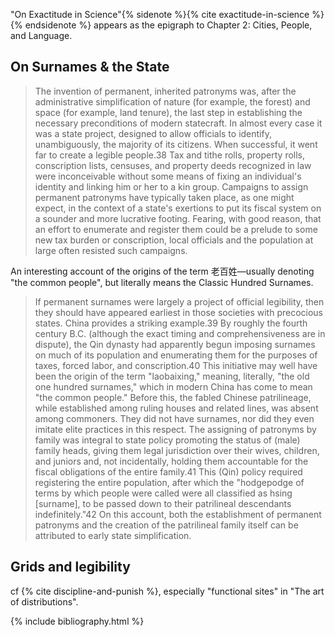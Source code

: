 ---
---

"On Exactitude in Science"{% sidenote %}{% cite exactitude-in-science %}{%
endsidenote %} appears as the epigraph to Chapter 2: Cities, People, and
Language.

## On Surnames & the State

> The invention of permanent, inherited patronyms was, after the
> administrative simplification of nature (for example, the forest) and space
> (for example, land tenure), the last step in establishing the necessary
> preconditions of modern statecraft. In almost every case it was a state
> project, designed to allow officials to identify, unambiguously, the
> majority of its citizens. When successful, it went far to create a legible
> people.38 Tax and tithe rolls, property rolls, conscription lists, censuses,
> and property deeds recognized in law were inconceivable without some means
> of fixing an individual's identity and linking him or her to a kin group.
> Campaigns to assign permanent patronyms have typically taken place, as one
> might expect, in the context of a state's exertions to put its fiscal system
> on a sounder and more lucrative footing. Fearing, with good reason, that an
> effort to enumerate and register them could be a prelude to some new tax
> burden or conscription, local officials and the population at large often
> resisted such campaigns.

An interesting account of the origins of the term 老百姓—usually denoting "the
common people", but literally means the Classic Hundred Surnames.

> If permanent surnames were largely a project of official legibility, then
> they should have appeared earliest in those societies with precocious
> states. China provides a striking example.39 By roughly the fourth century
> B.C. (although the exact timing and comprehensiveness are in dispute), the
> Qin dynasty had apparently begun imposing surnames on much of its population
> and enumerating them for the purposes of taxes, forced labor, and
> conscription.40 This initiative may well have been the origin of the term
> "laobaixing," meaning, literally, "the old one hundred surnames," which in
> modern China has come to mean "the common people." Before this, the fabled
> Chinese patrilineage, while established among ruling houses and related
> lines, was absent among commoners. They did not have surnames, nor did they
> even imitate elite practices in this respect. The assigning of patronyms by
> family was integral to state policy promoting the status of (male) family
> heads, giving them legal jurisdiction over their wives, children, and
> juniors and, not incidentally, holding them accountable for the fiscal
> obligations of the entire family.41 This (Qin) policy required registering
> the entire population, after which the "hodgepodge of terms by which people
> were called were all classified as hsing [surname], to be passed down to
> their patrilineal descendants indefinitely."42 On this account, both the
> establishment of permanent patronyms and the creation of the patrilineal
> family itself can be attributed to early state simplification.

## Grids and legibility

cf {% cite discipline-and-punish %}, especially "functional sites" in 
"The art of distributions".

{% include bibliography.html %}